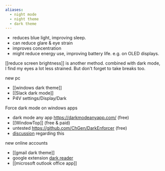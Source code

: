```yaml
---
aliases:
  - night mode
  - night theme
  - dark theme
---
```

- reduces blue light, improving sleep.
- can reduce glare & eye strain
- improves concentration
- might reduce energy use, improving battery life. e.g. on OLED displays.

[[reduce screen brightness]] is another method. combined with dark mode, I find my eyes a lot less strained.
But don't forget to take breaks too.

new pc
- [[windows dark theme]]
- [[Slack dark mode]]
- P4V settings/Display/Dark

Force dark mode on windows apps
- dark mode any app https://darkmodeanyapp.com/ (free)
- [[WindowTop]] (free & paid)
- untested https://github.com/ChGen/DarkEnforcer (free)
- [discussion](https://superuser.com/questions/1725756/is-there-a-way-to-force-regedit-and-task-manager-to-use-dark-theme-in-w10) regarding this

new online accounts
- [[gmail dark theme]]
- google extension [dark reader](https://chromewebstore.google.com/detail/dark-reader/eimadpbcbfnmbkopoojfekhnkhdbieeh)
- [[microsoft outlook office app]]

